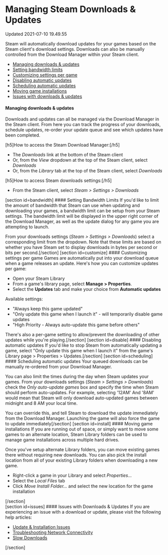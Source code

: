 # Managing Steam Downloads & Updates
Updated 2021-07-10 19.49.55

Steam will automatically download updates for your games based on the Steam client's download settings. Downloads can also be manually controlled from the Download Manager within your Steam client.  

* [Managing downloads & updates](#main)
* [Setting bandwidth limits](#bandwidth)
* [Customizing settings per game](#customize)
* [Disabling automatic updates](#disable)
* [Scheduling automatic updates](#scheduling)
* [Moving game installations](#install)
* [Issues with downloads & updates](#issues)

  
#### Managing downloads & updates
Downloads and updates can all be managed via the Download Manager in the Steam client. From here you can track the progress of your downloads, schedule updates, re-order your update queue and see which updates have been completed.  
  
[h5]How to access the Steam Download Manager:[/h5]
* The *Downloads* link at the bottom of the Steam client
* Or, from the *View* dropdown at the top of the Steam client, select *Downloads*
* Or, from the *Library* tab at the top of the Steam client, select *Downloads*

 [h5]How to access Steam downloads settings:[/h5]
* From the Steam client, select *Steam > Settings > Downloads*

    
[section id=bandwidth] #### Setting Bandwidth Limits
If you'd like to limit the amount of bandwidth that Steam can use when updating and downloading your games, a bandwidth limit can be setup from your Steam settings. The bandwidth limit will be displayed in the upper right corner of the Download Manager, as well as the update dialog for any game you are attempting to launch.  
  
From your downloads settings (*Steam > Settings > Downloads*) select a corresponding limit from the dropdown. Note that these limits are based on whether you have Steam set to display downloads in bytes per second or bits per second.[/section]    [section id=customize] #### Customizing settings per game
Games are automatically put into your download queue when a game releases an update. Here's how you can customize updates per game:  

* Open your Steam Library
* From a game's library page, select **Manage > Properties**.
* Select the **Updates** tab and make your choice from **Automatic updates**

  
Available settings: 
* "Always keep this game updated"
* "Only update this game when I launch it" - will temporarily disable game updates
* "High Priority - Always auto-update this game before others"

  
There's also a per-game setting to allow/prevent the downloading of other updates while you're playing.[/section]    [section id=disable] #### Disabling automatic updates
If you'd like to stop Steam from automatically updating a game, select "Only update this game when I launch it" from the game's Library page > Properties > Updates.[/section]    [section id=scheduling] #### Scheduling automatic updates
Your queued downloads can be manually re-ordered from your Download Manager.  
  
You can also limit the times during the day when Steam updates your games. From your downloads settings (*Steam > Settings > Downloads*) check the *Only auto-update games* box and specify the time when Steam should perform auto-updates. For example, selecting '12AM' And '8AM' would mean that Steam will only download auto-updated games between midnight and 8 AM your local time.  
  
You can override this, and tell Steam to download the update immediately from the Download Manager. Launching the game will also force the game to update immediately[/section]    [section id=install] #### Moving game installations
If you are running out of space, or simply want to move some games to an alternate location, Steam Library folders can be used to manage game installations across multiple hard drives.  
  
Once you've setup alternate Library folders, you can move existing games there without requiring new downloads. You can also pick the install location from all of your existing Library folders when downloading a new game.  

* Right-click a game in your Library and select *Properties...*
* Select the *Local Files* tab
* Click *Move Install Folder...* and select the new location for the game installation

 [/section]  
[section id=issues] #### Issues with Downloads & Updates
If you are experiencing an issue with a download or update, please visit the following help articles:  

* [Update & Installation Issues](https://help.steampowered.com/en/faqs/view/21F5-8D5D-0141-7A5E)
* [Troubleshooting Network Connectivity](https://help.steampowered.com/en/faqs/view/669A-2F68-D1D1-A5EC)
* [Slow Downloads](https://help.steampowered.com/en/faqs/view/5AC5-8056-E88F-F3FF)

 [/section]